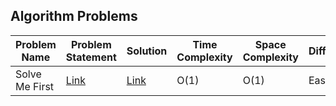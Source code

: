 ## Algorithm Problems

| Problem Name                | Problem Statement | Solution | Time Complexity | Space Complexity | Difficulty | Points | README Section |
|-----------------------------|-------------------|----------|-----------------|------------------|------------|--------|----------------|
| Solve Me First               | [Link](https://www.hackerrank.com/challenges/solve-me-first/problem) | [Link](https://github.com/jarvismayur/Hackerrank-Python-Solutions/blob/main/Algorithms/Solve%20Me%20First/Solve_Me_First.py) | O(1) | O(1) | Easy | 1 | [Link](https://github.com/jarvismayur/Hackerrank-Python-Solutions#solve-me-first) |

